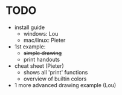 TODO
====

- install guide
  - windows: Lou
  - mac/linux: Pieter
- 1st example:
  - ~~simple drawing~~
  - print handouts
- cheat sheet (Pieter)
  - shows all 'print' functions
  - overview of builtin colors
- 1 more advanced drawing example (Lou)
